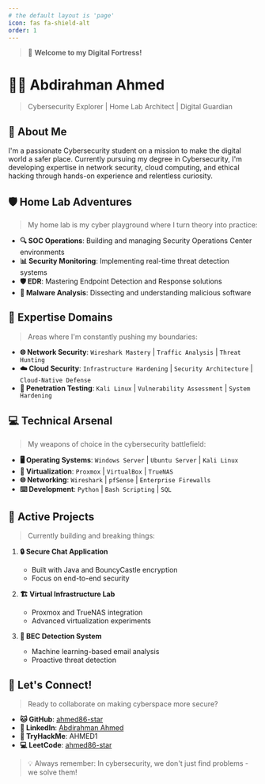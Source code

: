 ```yaml
---
# the default layout is 'page'
icon: fas fa-shield-alt
order: 1
---
```


> 🔐 **Welcome to my Digital Fortress!**

# 👨‍💻 Abdirahman Ahmed

> Cybersecurity Explorer | Home Lab Architect | Digital Guardian

## 🎯 About Me

I'm a passionate Cybersecurity student on a mission to make the digital world a safer place. Currently pursuing my degree in Cybersecurity, I'm developing expertise in network security, cloud computing, and ethical hacking through hands-on experience and relentless curiosity.

## 🛡️ Home Lab Adventures

> My home lab is my cyber playground where I turn theory into practice:

- **🔍 SOC Operations**: Building and managing Security Operations Center environments
- **📊 Security Monitoring**: Implementing real-time threat detection systems
- **🛡️ EDR**: Mastering Endpoint Detection and Response solutions
- **🦠 Malware Analysis**: Dissecting and understanding malicious software

## 🎯 Expertise Domains

> Areas where I'm constantly pushing my boundaries:

- **🌐 Network Security**: `Wireshark Mastery` | `Traffic Analysis` | `Threat Hunting`
- **☁️ Cloud Security**: `Infrastructure Hardening` | `Security Architecture` | `Cloud-Native Defense`
- **🔐 Penetration Testing**: `Kali Linux` | `Vulnerability Assessment` | `System Hardening`

## 💻 Technical Arsenal

> My weapons of choice in the cybersecurity battlefield:

- **🖥️ Operating Systems**: `Windows Server` | `Ubuntu Server` | `Kali Linux`
- **🔄 Virtualization**: `Proxmox` | `VirtualBox` | `TrueNAS`
- **🌐 Networking**: `Wireshark` | `pfSense` | `Enterprise Firewalls`
- **⌨️ Development**: `Python` | `Bash Scripting` | `SQL`

## 🚀 Active Projects

> Currently building and breaking things:

1. **🔒 Secure Chat Application**
   - Built with Java and BouncyCastle encryption
   - Focus on end-to-end security

2. **🏗️ Virtual Infrastructure Lab**
   - Proxmox and TrueNAS integration
   - Advanced virtualization experiments

3. **📧 BEC Detection System**
   - Machine learning-based email analysis
   - Proactive threat detection

## 🤝 Let's Connect!

> Ready to collaborate on making cyberspace more secure?


- **🐱 GitHub**: [ahmed86-star](https://github.com/ahmed86-star)
- **💼 LinkedIn**: [Abdirahman Ahmed](https://linkedin.com/in/abdirahman-ahmed-77142623a)
- **🎯 TryHackMe**: AHMED1
- **💻 LeetCode**: [ahmed86-star](https://leetcode.com/u/ahmed86-star/)

> 💡 Always remember: In cybersecurity, we don't just find problems - we solve them!

